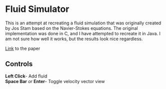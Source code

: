 # Fluid Simulator

This is an attempt at recreating a fluid simulation that was originally created by Jos Stam based on the Navier-Stokes equations. The original implementation was done in C, and I have attempted to recreate it in Java. I am not sure how well it works, but the results look nice regardless.  

[Link](https://pdfs.semanticscholar.org/847f/819a4ea14bd789aca8bc88e85e906cfc657c.pdf) to the paper

## Controls

**Left Click**- Add fluid  
**Space Bar** *or* **Enter**- Toggle velocity vector view